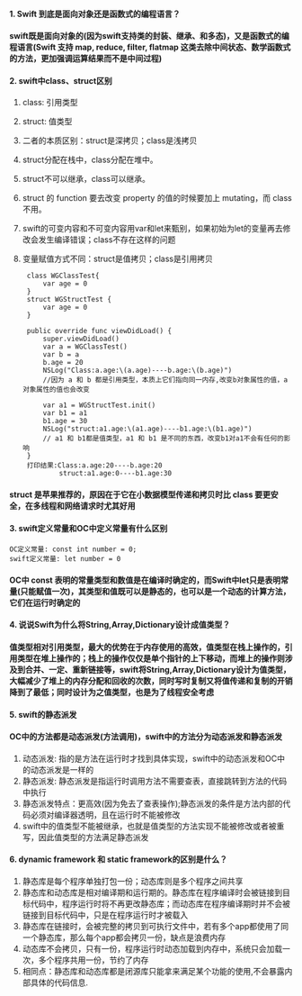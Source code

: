 #### 1. Swift 到底是面向对象还是函数式的编程语言？
#### swift既是面向对象的(因为swift支持类的封装、继承、和多态)，又是函数式的编程语言(Swift 支持 map, reduce, filter, flatmap 这类去除中间状态、数学函数式的方法，更加强调运算结果而不是中间过程)

#### 2. swift中class、struct区别
1. class: 引用类型
2. struct: 值类型
3. 二者的本质区别：struct是深拷贝；class是浅拷贝
4. struct分配在栈中，class分配在堆中。
5. struct不可以继承，class可以继承。
6. struct 的 function 要去改变 property 的值的时候要加上 mutating，而 class 不用。
7. swift的可变内容和不可变内容用var和let来甄别，如果初始为let的变量再去修改会发生编译错误；class不存在这样的问题
8. 变量赋值方式不同：struct是值拷贝；class是引用拷贝

        class WGClassTest{
            var age = 0
        }
        struct WGStructTest {
            var age = 0
        }

        public override func viewDidLoad() {
            super.viewDidLoad()
            var a = WGClassTest()
            var b = a
            b.age = 20
            NSLog("Class:a.age:\(a.age)----b.age:\(b.age)")
            //因为 a 和 b 都是引用类型，本质上它们指向同一内存,改变b对象属性的值，a对象属性的值也会改变
            
            var a1 = WGStructTest.init()
            var b1 = a1
            b1.age = 30
            NSLog("struct:a1.age:\(a1.age)----b1.age:\(b1.age)")
            // a1 和 b1都是值类型，a1 和 b1 是不同的东西，改变b1对a1不会有任何的影响
        }
        打印结果:Class:a.age:20----b.age:20
                struct:a1.age:0----b1.age:30

#### struct 是苹果推荐的，原因在于它在小数据模型传递和拷贝时比 class 要更安全，在多线程和网络请求时尤其好用
#### 3. swift定义常量和OC中定义常量有什么区别
    OC定义常量: const int number = 0;
    swift定义常量: let number = 0
####  OC中 const 表明的常量类型和数值是在**编译时**确定的，而Swift中let只是表明常量(只能赋值一次)，其类型和值既可以是静态的，也可以是一个动态的计算方法，它们在**运行时**确定的

#### 4. 说说Swift为什么将String,Array,Dictionary设计成值类型？
#### 值类型相对引用类型，最大的优势在于内存使用的高效，值类型在栈上操作的，引用类型在堆上操作的；栈上的操作仅仅是单个指针的上下移动，而堆上的操作则涉及到合并、一定、重新链接等，swift将String,Array,Dictionary设计为值类型，大幅减少了堆上的内存分配和回收的次数，同时写时复制又将值传递和复制的开销降到了最低；同时设计为之值类型，也是为了线程安全考虑


#### 5. swift的静态派发
#### OC中的方法都是**动态派发**(方法调用)，swift中的方法分为**动态派发**和**静态派发**
1. 动态派发:  指的是方法在运行时才找到具体实现，swift中的动态派发和OC中的动态派发是一样的
2. 静态派发: 静态派发是指运行时调用方法不需要查表，直接跳转到方法的代码中执行
3. 静态派发特点：更高效(因为免去了查表操作);静态派发的条件是方法内部的代码必须对编译器透明，且在运行时不能被修改
4. swift中的值类型不能被继承，也就是值类型的方法实现不能被修改或者被重写，因此值类型的方法满足静态派发

#### 6. dynamic framework 和 static framework的区别是什么？
1. 静态库是每个程序单独打包一份；动态库则是多个程序之间共享
2. 静态库和动态库是相对编译期和运行期的。静态库在程序编译时会被链接到目标代码中，程序运行时将不再更改静态库；而动态库在程序编译期时并不会被链接到目标代码中，只是在程序运行时才被载入
3. 静态库在链接时，会被完整的拷贝到可执行文件中，若有多个app都使用了同一个静态库，那么每个app都会拷贝一份，缺点是浪费内存
4. 动态库不会拷贝，只有一份，程序运行时动态加载到内存中，系统只会加载一次，多个程序共用一份，节约了内存
5. 相同点：静态库和动态库都是闭源库只能拿来满足某个功能的使用,不会暴露内部具体的代码信息.

